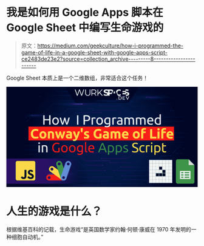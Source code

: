 # 我是如何用 Google Apps 脚本在 Google Sheet 中编写生命游戏的

> 原文：<https://medium.com/geekculture/how-i-programmed-the-game-of-life-in-a-google-sheet-with-google-apps-script-ce2483de23e2?source=collection_archive---------8----------------------->

Google Sheet 本质上是一个二维数组，非常适合这个任务！

![](img/fd32ea20c7c562a2781b012772b3b3c8.png)

# 人生的游戏是什么？

根据维基百科的记载，生命游戏“是英国数学家约翰·何顿·康威在 1970 年发明的一种细胞自动机。”